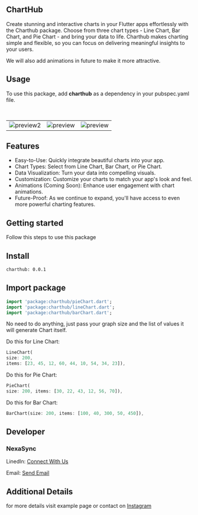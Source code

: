 <h2>ChartHub</h2>
Create stunning and interactive charts in your Flutter apps effortlessly with the Charthub package. Choose from three chart types - Line Chart, Bar Chart, and Pie Chart - and bring your data to life. Charthub makes charting simple and flexible, so you can focus on delivering meaningful insights to your users.
<br>
<p>We will also add animations in future to make it more attractive.</p>

## Usage

To use this package, add <b>charthub</b> as a dependency in your pubspec.yaml file.

<BR>
<Table>
    <tr>
        <td><img src="https://ik.imagekit.io/gajendramenaria9/ChartHub/Simulator%20Screenshot%20-%20iPhone%2014%20Pro%20Max%20-%202023-10-21%20at%2011.22.55.png?updatedAt=1697867717171" alt="preview2"/></td>
<td><img src="https://ik.imagekit.io/gajendramenaria9/ChartHub/Simulator%20Screenshot%20-%20iPhone%2014%20Pro%20Max%20-%202023-10-21%20at%2011.21.47.png?updatedAt=1697867716879" alt="preview"/></td>
<td><img src="https://ik.imagekit.io/gajendramenaria9/ChartHub/Simulator%20Screenshot%20-%20iPhone%2014%20Pro%20Max%20-%202023-10-21%20at%2011.23.18.png?updatedAt=1697867716788" alt="preview"/></td>
    </tr>
</Table>

## Features

<ul>
  <li>Easy-to-Use: Quickly integrate beautiful charts into your app.</li>
  <li>Chart Types: Select from Line Chart, Bar Chart, or Pie Chart.</li>
  <li>Data Visualization: Turn your data into compelling visuals.</li>
  <li>Customization: Customize your charts to match your app's look and feel.</li>
  <li>Animations (Coming Soon): Enhance user engagement with chart animations.</li>
  <li>Future-Proof: As we continue to expand, you'll have access to even more powerful charting features.</li>
</ul>


## Getting started

Follow this steps to use this package

## Install

```html
charthub: 0.0.1
```

## Import package

```dart
import 'package:charthub/pieChart.dart';
import 'package:charthub/lineChart.dart';
import 'package:charthub/barChart.dart';
```

No need to do anything, just pass your graph size and the list of values it will generate Chart itself.

Do this for Line Chart:
```dart
LineChart(
size: 200,
items: [23, 45, 12, 60, 44, 10, 54, 34, 23]),
```

Do this for Pie Chart:

```dart
PieChart(
size: 200, items: [30, 22, 43, 12, 56, 70]),
```

Do this for Bar Chart:
```dart
BarChart(size: 200, items: [100, 40, 300, 50, 450]),
```

## Developer

<H3>NexaSync</H3>
<p>LinedIn: <a href="https://www.linkedin.com/company/nexasync-solutions/">Connect With Us</a></p>
<p>Email: <a href="mailto:info.nexasync@gmail.com">Send Email</a>


## Additional Details

for more details visit example page or contact on <a href="https://www.linkedin.com/company/nexasync-solutions/">Instagram</a>

